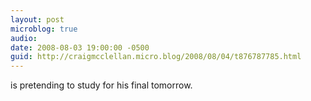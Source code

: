 ```yaml
---
layout: post
microblog: true
audio: 
date: 2008-08-03 19:00:00 -0500
guid: http://craigmcclellan.micro.blog/2008/08/04/t876787785.html
---
```

is pretending to study for his final tomorrow.
